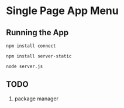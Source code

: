 # Single Page App Menu

## Running the App

    npm install connect

    npm install server-static

    node server.js

## TODO

1. package manager


